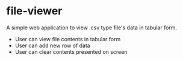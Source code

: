 # file-viewer
A simple web application to view .csv type file's data in tabular form.
* User can view file contents in tabular form
* User can add new row of data
* User can clear contents presented on screen